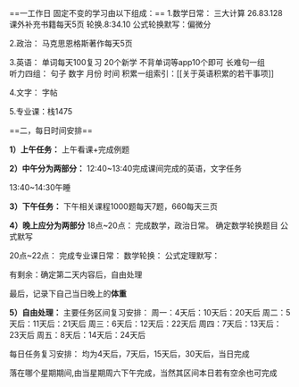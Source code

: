 ==一工作日 固定不变的学习由以下组成：==
	1.数学日常：
	三大计算	26.83.128
课外补充书籍每天5页
轮换.8:34.10
公式轮换默写：偏微分
	
2.政治：
	马克思恩格斯著作每天5页
	
3.英语：
	单词每天100复习
	20个新学
	不背单词等app10个即可
	长难句一组	
	听力四组：
	句子
	数字
	月份
	时间
积累一组索引：[[关于英语积累的若干事项]]
	
4.文字：
	字帖
		
5.专业课：栈1475

==二，每日时间安排==


**1）上午任务：**
上午看课+完成例题

**2）中午分为两部分：**
12:40~13:40完成课间完成的英语，文字任务
		
13:40~14:30午睡

**3）下午任务：**
下午相关课程1000题每天7题，660每天三页

**4）晚上应分为两部分**
18点~20点：
			完成数学，政治日常。
			确定数学轮换题目
			公式默写
			
		
20点~22点：
			完成专业课日常：
			数学轮换：
			公式定理默写：
		 
有剩余：确定第二天内容后，自由处理


最后，记录下自己当日晚上的**体重**


**5）自由处理：**
主要任务区间复习安排：
周一：4天后：10天后：20天后
周二：5天后：11天后：21天后
周三：6天后：12天后：22天后
周四：7天后：13天后：23天后
周五：8天后：14天后：24天后

每日任务复习安排：
均为4天后，7天后，15天后，30天后，当日完成

落在哪个星期期间,由当星期周六下午完成，当然其区间本日若有空余也可完成